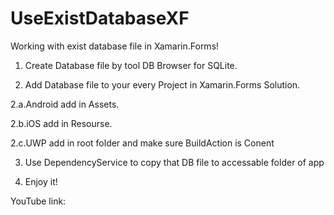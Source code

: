 # UseExistDatabaseXF
Working with exist database file in Xamarin.Forms!
1. Create Database file by tool DB Browser for SQLite.

2. Add Database file to your every Project in Xamarin.Forms Solution.

2.a.Android add in Assets.

2.b.iOS add in Resourse.

2.c.UWP add in root folder and make sure BuildAction is Conent

3. Use DependencyService to copy that DB file to accessable folder of app

4. Enjoy it!

YouTube link: 
